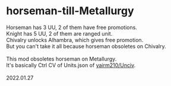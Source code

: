 # horseman-till-Metallurgy

Horseman has 3 UU, 2 of them have free promotions.<br>
Knight has 5 UU, 2 of them are ranged unit.<br>
Chivalry unlocks Alhambra, which gives free promotion.<br>
But you can't take it all because horseman obsoletes on Chivalry.<br>
<br>
This mod obsoletes horseman on Metallurgy.<br>
It's basically Ctrl CV of Units.json of [yairm210/Unciv](https://github.com/yairm210/Unciv).<br>
<br>
2022.01.27
